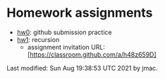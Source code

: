 # Homework assignments

* [hw0](hw0.docx): github submission practice
* [hw1](hw1.docx): recursion
  - assignment invitation URL: [https://classroom.github.com/a/h48z659D]


<!---
* [hw2](hw2.docx): algorithm analysis
* [hw3](hw3.docx): generics and linear structures
* [hw4](hw4.docx): binary trees
* [hw5](hw5.docx): binary tree applications
* [hw6](hw6.docx): sorting
* [hw7](hw7.docx): hashing
* [hw8](hw8.docx): functional programming
* [hw9](hw9.docx): graphs
-->


Last modified: Sun Aug 19:38:53 UTC 2021 by jmac.
